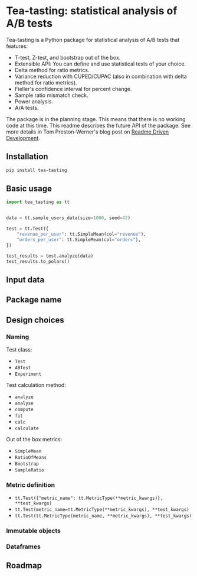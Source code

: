 # Tea-tasting: statistical analysis of A/B tests

Tea-tasting is a Python package for statistical analysis of A/B tests that features:

- T-test, Z-test, and bootstrap out of the box.
- Extensible API: You can define and use statistical tests of your choice.
- Delta method for ratio metrics.
- Variance reduction with CUPED/CUPAC (also in combination with delta method for ratio metrics).
- Fieller's confidence interval for percent change.
- Sample ratio mismatch check.
- Power analysis.
- A/A tests.

The package is in the planning stage. This means that there is no working code at this time. This readme describes the future API of the package. See more details in Tom Preston-Werner's blog post on [Readme Driven Development](https://tom.preston-werner.com/2010/08/23/readme-driven-development).

## Installation

```bash
pip install tea-tasting
```

## Basic usage

```python
import tea_tasting as tt


data = tt.sample_users_data(size=1000, seed=42)

test = tt.Test({
    "revenue_per_user": tt.SimpleMean(col="revenue"),
    "orders_per_user": tt.SimpleMean(col="orders"),
})

test_results = test.analyze(data)
test_results.to_polars()
```

## Input data

## Package name

## Design choices

### Naming

Test class:

- `Test`
- `ABTest`
- `Experiment`

Test calculation method:

- `analyze`
- `analyse`
- `compute`
- `fit`
- `calc`
- `calculate`

Out of the box metrics:

- `SimpleMean`
- `RatioOfMeans`
- `Bootstrap`
- `SampleRatio`

### Metric definition

- `tt.Test({"metric_name": tt.MetricType(**metric_kwargs)}, **test_kwargs)`
- `tt.Test(metric_name=tt.MetricType(**metric_kwargs), **test_kwargs)`
- `tt.Test(tt.MetricType(metric_name, **metric_kwargs), **test_kwargs)`

### Immutable objects

### Dataframes

## Roadmap
